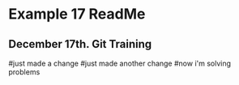 # Example 17 ReadMe

## December 17th. Git Training 

#just made a change
#just made another change 
#now i'm solving problems  
